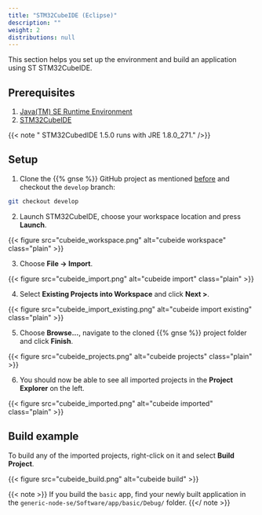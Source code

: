 ```yaml
---
title: "STM32CubeIDE (Eclipse)"
description: ""
weight: 2
distributions: null
---
```


This section helps you set up the environment and build an application using ST STM32CubeIDE.

<!--more-->

## Prerequisites

1. [Java(TM) SE Runtime Environment](https://www.oracle.com/java/technologies/javase-jre8-downloads.html)
2. [STM32CubeIDE](https://www.st.com/en/development-tools/stm32cubeide.html)

{{< note " STM32CubedIDE 1.5.0 runs with JRE 1.8.0_271." />}}

## Setup

1. Clone the {{% gnse %}} GitHub project as mentioned [before](/getting-started/se-sw/) and checkout the `develop` branch:

```bash
git checkout develop
```

2. Launch STM32CubeIDE, choose your workspace location and press **Launch**.

{{< figure src="cubeide_workspace.png" alt="cubeide workspace" class="plain" >}}

3. Choose **File &#8594; Import**.

{{< figure src="cubeide_import.png" alt="cubeide import" class="plain" >}}

4. Select **Existing Projects into Workspace** and click **Next >**.

{{< figure src="cubeide_import_existing.png" alt="cubeide import existing" class="plain" >}}

5. Choose **Browse...**, navigate to the cloned {{% gnse %}} project folder and click **Finish**.

{{< figure src="cubeide_projects.png" alt="cubeide projects" class="plain" >}}

6. You should now be able to see all imported projects in the **Project Explorer** on the left. 

{{< figure src="cubeide_imported.png" alt="cubeide imported" class="plain" >}}

## Build example

To build any of the imported projects, right-click on it and select **Build Project**.

{{< figure src="cubeide_build.png" alt="cubeide build" >}}

{{< note >}} If you build the `basic` app, find your newly built application in the `generic-node-se/Software/app/basic/Debug/` folder. {{</ note >}}
